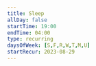 ```yaml
---
title: Sleep
allDay: false
startTime: 19:00
endTime: 04:00
type: recurring
daysOfWeek: [S,F,R,W,T,M,U]
startRecur: 2023-08-29
---
```

